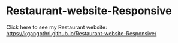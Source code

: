 # Restaurant-website-Responsive

Click here to see my Restaurant website: https://kgangothri.github.io/Restaurant-website-Responsive/
